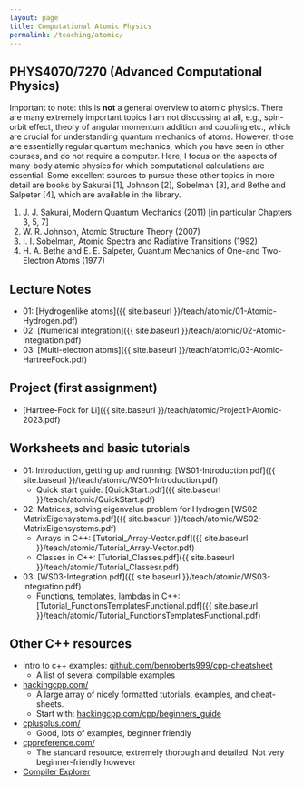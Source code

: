 ```yaml
---
layout: page
title: Computational Atomic Physics
permalink: /teaching/atomic/
---
```


## PHYS4070/7270 (Advanced Computational Physics)

Important to note: this is **not** a general overview to atomic physics.
There are many extremely important topics I am not discussing at all, e.g., spin-orbit effect, theory of angular momentum addition and coupling etc., which are crucial for understanding quantum mechanics of atoms.
However, those are essentially regular quantum mechanics, which you have seen in other courses, and do not require a computer.
Here, I focus on the aspects of many-body atomic physics for which computational calculations are essential.
Some excellent sources to pursue these other topics in more detail are books by
Sakurai [1],
Johnson [2],
Sobelman [3],
and
Bethe and Salpeter [4],
which are available in the library.

  1. J. J. Sakurai, Modern Quantum Mechanics (2011) [in particular Chapters 3, 5, 7]
  2. W. R. Johnson, Atomic Structure Theory (2007)
  3. I. I. Sobelman, Atomic Spectra and Radiative Transitions (1992)
  4. H. A. Bethe and E. E. Salpeter, Quantum Mechanics of One-and Two-Electron Atoms (1977)

## Lecture Notes

* 01: [Hydrogenlike atoms]({{ site.baseurl }}/teach/atomic/01-Atomic-Hydrogen.pdf)
* 02: [Numerical integration]({{ site.baseurl }}/teach/atomic/02-Atomic-Integration.pdf)
* 03: [Multi-electron atoms]({{ site.baseurl }}/teach/atomic/03-Atomic-HartreeFock.pdf)

## Project (first assignment)

* [Hartree-Fock for Li]({{ site.baseurl }}/teach/atomic/Project1-Atomic-2023.pdf)

## Worksheets and basic tutorials

* 01: Introduction, getting up and running: [WS01-Introduction.pdf]({{ site.baseurl }}/teach/atomic/WS01-Introduction.pdf)
  * Quick start guide: [QuickStart.pdf]({{ site.baseurl }}/teach/atomic/QuickStart.pdf)
* 02: Matrices, solving eigenvalue problem for Hydrogen [WS02-MatrixEigensystems.pdf]({{ site.baseurl }}/teach/atomic/WS02-MatrixEigensystems.pdf)
  * Arrays in C++: [Tutorial_Array-Vector.pdf]({{ site.baseurl }}/teach/atomic/Tutorial_Array-Vector.pdf)
  * Classes in C++: [Tutorial_Classes.pdf]({{ site.baseurl }}/teach/atomic/Tutorial_Classesr.pdf)
* 03: [WS03-Integration.pdf]({{ site.baseurl }}/teach/atomic/WS03-Integration.pdf)
  * Functions, templates, lambdas in C++: [Tutorial_FunctionsTemplatesFunctional.pdf]({{ site.baseurl }}/teach/atomic/Tutorial_FunctionsTemplatesFunctional.pdf)

## Other C++ resources

* Intro to c++ examples: [github.com/benroberts999/cpp-cheatsheet](https://github.com/benroberts999/cpp-cheatsheet)
  * A list of several compilable examples
* [hackingcpp.com/](https://hackingcpp.com/)
  * A large array of nicely formatted tutorials, examples, and cheat-sheets.
  * Start with: [hackingcpp.com/cpp/beginners_guide](https://hackingcpp.com/cpp/beginners_guide.html)
* [cplusplus.com/](https://www.cplusplus.com/)
  * Good, lots of examples, beginner friendly
* [cppreference.com/](https://en.cppreference.com/)
  * The standard resource, extremely thorough and detailed. Not very beginner-friendly however
* [Compiler Explorer](https://godbolt.org/)
